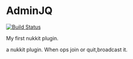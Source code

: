 # AdminJQ

[![Build Status](http://jenkins.haniokasai.com/buildStatus/icon?job=AdminJQ)](http://jenkins.haniokasai.com/job/AdminJQ/ "Jenkins ")

My first nukkit plugin.

a nukkit plugin. When ops join or quit,broadcast it.
